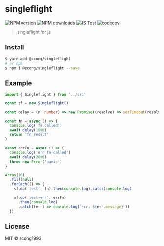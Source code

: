 # singleflight

[![NPM version](https://img.shields.io/npm/v/@zcong/singleflight.svg?style=flat)](https://npmjs.com/package/@zcong/singleflight) [![NPM downloads](https://img.shields.io/npm/dm/@zcong/singleflight.svg?style=flat)](https://npmjs.com/package/@zcong/singleflight) [![JS Test](https://github.com/zcong1993/singleflight/actions/workflows/js-test.yml/badge.svg)](https://github.com/zcong1993/singleflight/actions/workflows/js-test.yml) [![codecov](https://codecov.io/gh/zcong1993/singleflight/branch/master/graph/badge.svg)](https://codecov.io/gh/zcong1993/singleflight)

> singleflight for js

## Install

```sh
$ yarn add @zcong/singleflight
# or npm
$ npm i @zcong/singleflight --save
```

## Example

```ts
import { Singleflight } from '../src'

const sf = new Singleflight()

const delay = (n: number) => new Promise((resolve) => setTimeout(resolve, n))

const fn = async () => {
  console.log('fn called')
  await delay(1000)
  return 'fn result'
}

const errFn = async () => {
  console.log('err fn called')
  await delay(2000)
  throw new Error('panic')
}

Array(10)
  .fill(null)
  .forEach(() => {
    sf.do('test', fn).then(console.log).catch(console.log)

    sf.do('test-err', errFn)
      .then(console.log)
      .catch((err) => console.log(`err: ${err.message}`))
  })
```

## License

MIT &copy; zcong1993
